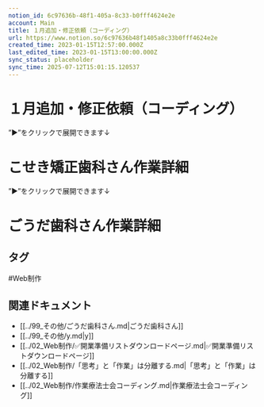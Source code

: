 ```yaml
---
notion_id: 6c97636b-48f1-405a-8c33-b0fff4624e2e
account: Main
title: １月追加・修正依頼（コーディング）
url: https://www.notion.so/6c97636b48f1405a8c33b0fff4624e2e
created_time: 2023-01-15T12:57:00.000Z
last_edited_time: 2023-01-15T13:00:00.000Z
sync_status: placeholder
sync_time: 2025-07-12T15:01:15.120537
---
```

# １月追加・修正依頼（コーディング）

  ”▶︎”をクリックで展開できます↓
  # こせき矯正歯科さん作業詳細
  ”▶︎”をクリックで展開できます↓
  # ごうだ歯科さん作業詳細
  

## タグ

#Web制作 

## 関連ドキュメント

- [[../99_その他/ごうだ歯科さん.md|ごうだ歯科さん]]
- [[../99_その他/y.md|y]]
- [[../02_Web制作/✅開業準備リストダウンロードページ.md|✅開業準備リストダウンロードページ]]
- [[../02_Web制作/「思考」と「作業」は分離する.md|「思考」と「作業」は分離する]]
- [[../02_Web制作/作業療法士会コーディング.md|作業療法士会コーディング]]
